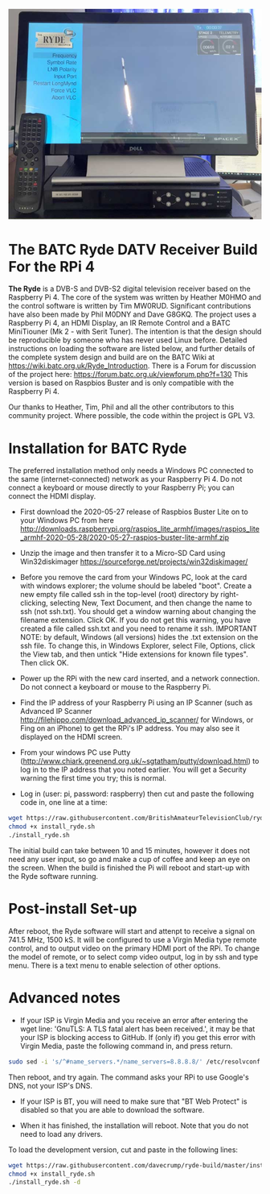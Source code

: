 ![ryde banner](/docs/Ryde_With_Menu_Small.jpg)
# The BATC Ryde DATV Receiver Build For the RPi 4

**The Ryde** is a DVB-S and DVB-S2 digital television receiver based on the Raspberry Pi 4.  The core of the system was written by Heather M0HMO and the control software is written by Tim MW0RUD.  Significant contributions have also been made by Phil M0DNY and Dave G8GKQ.   The project uses a Raspberry Pi 4, an HDMI Display, an IR Remote Control and a BATC MiniTiouner (Mk 2 - with Serit Tuner).  The intention is that the design should be reproducible by someone who has never used Linux before.  Detailed instructions on loading the software are listed below, and further details of the complete system design and build are on the BATC Wiki at https://wiki.batc.org.uk/Ryde_Introduction.  There is a Forum for discussion of the project here: https://forum.batc.org.uk/viewforum.php?f=130
This version is based on Raspbios Buster and is only compatible with the Raspberry Pi 4.  

Our thanks to Heather, Tim, Phil and all the other contributors to this community project.  Where possible, the code within the project is GPL V3.

# Installation for BATC Ryde

The preferred installation method only needs a Windows PC connected to the same (internet-connected) network as your Raspberry Pi 4.  Do not connect a keyboard or mouse directly to your Raspberry Pi; you can connect the HDMI display.

- First download the 2020-05-27 release of Raspbios Buster Lite on to your Windows PC from here http://downloads.raspberrypi.org/raspios_lite_armhf/images/raspios_lite_armhf-2020-05-28/2020-05-27-raspios-buster-lite-armhf.zip 

- Unzip the image and then transfer it to a Micro-SD Card using Win32diskimager https://sourceforge.net/projects/win32diskimager/

- Before you remove the card from your Windows PC, look at the card with windows explorer; the volume should be labeled "boot".  Create a new empty file called ssh in the top-level (root) directory by right-clicking, selecting New, Text Document, and then change the name to ssh (not ssh.txt).  You should get a window warning about changing the filename extension.  Click OK.  If you do not get this warning, you have created a file called ssh.txt and you need to rename it ssh.  IMPORTANT NOTE: by default, Windows (all versions) hides the .txt extension on the ssh file.  To change this, in Windows Explorer, select File, Options, click the View tab, and then untick "Hide extensions for known file types". Then click OK.

- Power up the RPi with the new card inserted, and a network connection.  Do not connect a keyboard or mouse to the Raspberry Pi. 

- Find the IP address of your Raspberry Pi using an IP Scanner (such as Advanced IP Scanner http://filehippo.com/download_advanced_ip_scanner/ for Windows, or Fing on an iPhone) to get the RPi's IP address.  You may also see it displayed on the HDMI screen.

- From your windows PC use Putty (http://www.chiark.greenend.org.uk/~sgtatham/putty/download.html) to log in to the IP address that you noted earlier.  You will get a Security warning the first time you try; this is normal.

- Log in (user: pi, password: raspberry) then cut and paste the following code in, one line at a time:

```sh
wget https://raw.githubusercontent.com/BritishAmateurTelevisionClub/ryde-build/master/install_ryde.sh
chmod +x install_ryde.sh
./install_ryde.sh
```

The initial build can take between 10 and 15 minutes, however it does not need any user input, so go and make a cup of coffee and keep an eye on the screen.  When the build is finished the Pi will reboot and start-up with the Ryde software running.

# Post-install Set-up

After reboot, the Ryde software will start and attenpt to receive a signal on 741.5 MHz, 1500 kS.  It will be configured to use a Virgin Media type remote control, and to output video on the primary HDMI port of the RPi.  To change the model of remote, or to select comp video output, log in by ssh and type menu.  There is a text menu to enable selection of other options.

# Advanced notes

- If your ISP is Virgin Media and you receive an error after entering the wget line: 'GnuTLS: A TLS fatal alert has been received.', it may be that your ISP is blocking access to GitHub.  If (only if) you get this error with Virgin Media, paste the following command in, and press return.
```sh
sudo sed -i 's/^#name_servers.*/name_servers=8.8.8.8/' /etc/resolvconf.conf
```
Then reboot, and try again.  The command asks your RPi to use Google's DNS, not your ISP's DNS.

- If your ISP is BT, you will need to make sure that "BT Web Protect" is disabled so that you are able to download the software.


- When it has finished, the installation will reboot.  Note that you do not need to load any drivers.


To load the development version, cut and paste in the following lines:

```sh
wget https://raw.githubusercontent.com/davecrump/ryde-build/master/install_ryde.sh
chmod +x install_ryde.sh
./install_ryde.sh -d
```

